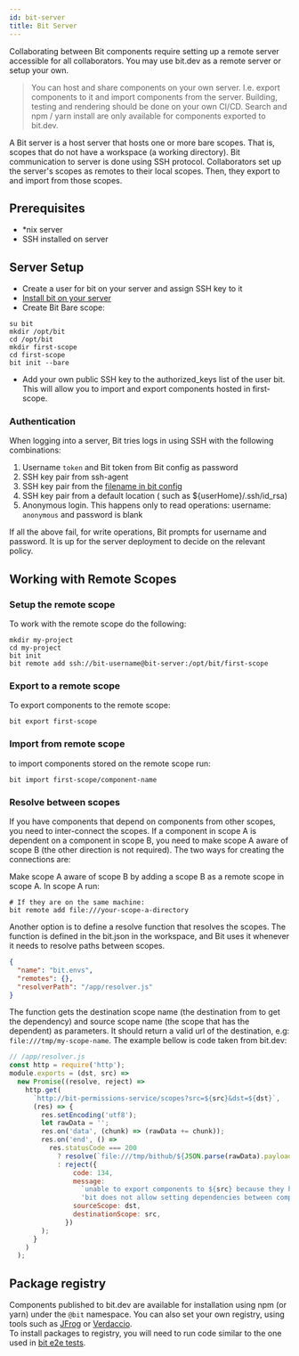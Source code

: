 ```yaml
---
id: bit-server
title: Bit Server
---
```


Collaborating between Bit components require setting up a remote server accessible for all collaborators. You may use bit.dev as a remote server or setup your own.

> You can host and share components on your own server. I.e. export components to it and import components from the server. Building, testing and rendering should be done on your own CI/CD. Search and npm / yarn install are only available for components exported to bit.dev.

A Bit server is a host server that hosts one or more bare scopes. That is, scopes that do not have a workspace (a working directory). Bit communication to server is done using SSH protocol. Collaborators set up the server's scopes as remotes to their local scopes. Then, they export to and import from those scopes.

## Prerequisites

- \*nix server
- SSH installed on server

## Server Setup

- Create a user for bit on your server and assign SSH key to it
- [Install bit on your server](/docs/installation.html)
- Create Bit Bare scope:

```shell
su bit
mkdir /opt/bit
cd /opt/bit
mkdir first-scope
cd first-scope
bit init --bare
```

- Add your own public SSH key to the authorized_keys list of the user bit. This will allow you to import and export components hosted in first-scope.

### Authentication

When logging into a server, Bit tries logs in using SSH with the following combinations:

1. Username `token` and Bit token from Bit config as password
1. SSH key pair from ssh-agent
1. SSH key pair from the [filename in bit config](/docs/conf-config#ssh_key_file)
1. SSH key pair from a default location ( such as ${userHome}/.ssh/id_rsa)
1. Anonymous login. This happens only to read operations: username: `anonymous` and password is blank

If all the above fail, for write operations, Bit prompts for username and password.
It is up for the server deployment to decide on the relevant policy.

## Working with Remote Scopes

### Setup the remote scope

To work with the remote scope do the following:

```shell
mkdir my-project
cd my-project
bit init
bit remote add ssh://bit-username@bit-server:/opt/bit/first-scope
```

### Export to a remote scope

To export components to the remote scope:

```shell
bit export first-scope
```

### Import from remote scope

to import components stored on the remote scope run:

```shell
bit import first-scope/component-name
```

### Resolve between scopes

If you have components that depend on components from other scopes, you need to inter-connect the scopes. If a component in scope A is dependent on a component in scope B, you need to make scope A aware of scope B (the other direction is not required). The two ways for creating the connections are:

Make scope A aware of scope B by adding a scope B as a remote scope in scope A. In scope A run:

```shell
# If they are on the same machine:
bit remote add file:///your-scope-a-directory
```

Another option is to define a resolve function that resolves the scopes. The function is defined in the bit.json in the workspace, and Bit uses it whenever it needs to resolve paths between scopes.

```json
{
  "name": "bit.envs",
  "remotes": {},
  "resolverPath": "/app/resolver.js"
}
```

The function gets the destination scope name (the destination from to get the dependency) and source scope name (the scope that has the dependent) as parameters. It should return a valid url of the destination, e.g: `file:///tmp/my-scope-name`. The example bellow is code taken from bit.dev:

```javascript
// /app/resolver.js
const http = require('http');
module.exports = (dst, src) =>
  new Promise((resolve, reject) =>
    http.get(
      `http://bit-permissions-service/scopes?src=${src}&dst=${dst}`,
      (res) => {
        res.setEncoding('utf8');
        let rawData = '';
        res.on('data', (chunk) => (rawData += chunk));
        res.on('end', () =>
          res.statusCode === 200
            ? resolve(`file:///tmp/bithub/${JSON.parse(rawData).payload}`)
            : reject({
                code: 134,
                message:
                  `unable to export components to ${src} because they have dependencies on components in ${dst}. ` +
                  'bit does not allow setting dependencies between components in private scopes managed by different owners.',
                sourceScope: dst,
                destinationScope: src,
              })
        );
      }
    )
  );
```

## Package registry

Components published to bit.dev are available for installation using npm (or yarn) under the `@bit` namespace. You can also set your own registry, using tools such as [JFrog](https://jfrog.com/) or [Verdaccio](https://verdaccio.org/).  
To install packages to registry, you will need to run code similar to the one used in [bit e2e tests](https://github.com/teambit/bit/blob/master/e2e/npm-ci-registry.ts).
